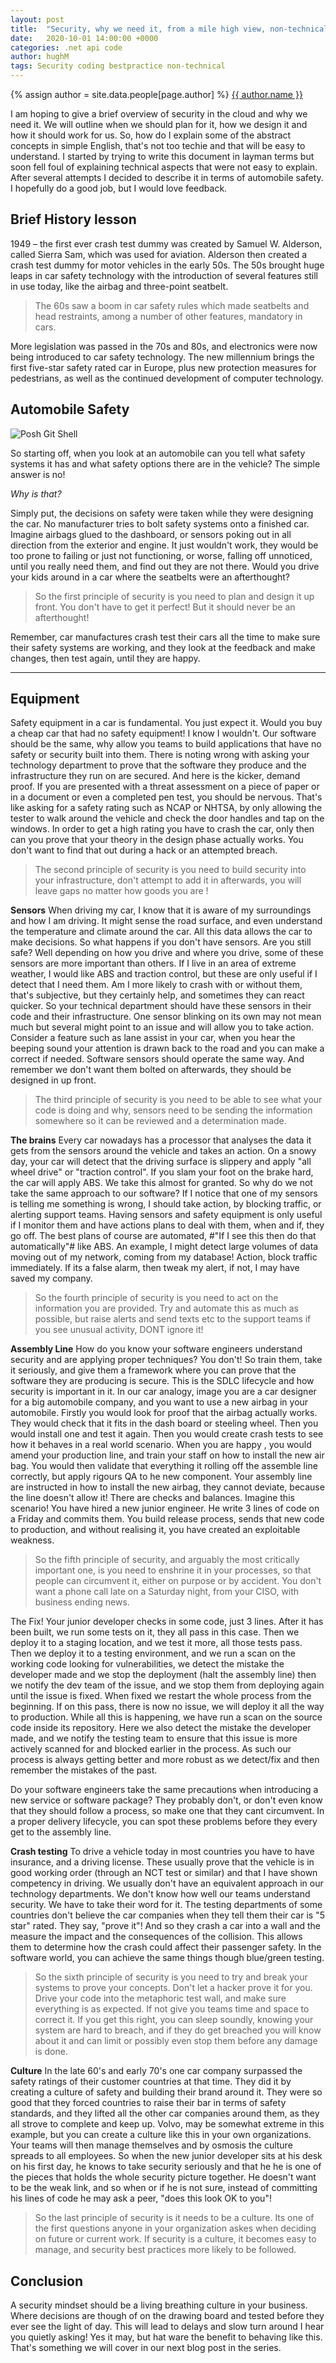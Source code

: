 ```yaml
---
layout: post
title:  "Security, why we need it, from a mile high view, non-technical audience"
date:   2020-10-01 14:00:00 +0000
categories: .net api code
author: hughM
tags: Security coding bestpractice non-technical
---
```


{% assign author = site.data.people[page.author] %}
<a rel="author"
  href="https://github.com/{{ author.twitter }}"
  title="{{ author.name }}">
   <span class="fa fa-github">
    {{ author.name }}
    </span>
</a>

I am hoping to give a brief overview of security in the cloud and why we need it. We will outline when we should plan for it, how we design it and how it should work for us. So, how do I explain some of the abstract concepts in simple English, that's not too techie and that will be easy to understand. I started by trying to write this document in layman terms but soon fell foul of explaining technical aspects that were not easy to explain. After several attempts I decided to describe it in terms of automobile safety. I hopefully do a good job, but I would love feedback.

## Brief History lesson

1949 – the first ever crash test dummy was created by Samuel W. Alderson, called Sierra Sam, which was used for aviation. Alderson then created a crash test dummy for motor vehicles in the early 50s. The 50s brought huge leaps in car safety technology with the introduction of several features still in use today, like the airbag and three-point seatbelt.

>The 60s saw a boom in car safety rules which made seatbelts and head restraints, among a number of other features, mandatory in cars.

More legislation was passed in the 70s and 80s, and electronics were now being introduced to car safety technology. The new millennium brings the first five-star safety rated car in Europe, plus new protection measures for pedestrians, as well as the continued development of computer technology.

## Automobile Safety

![Posh Git Shell](/assets/images/securityblogs/dotnet-tooling-git.png)

 So starting off, when you look at an automobile can you tell what safety systems it has and what safety options there are in the vehicle? The simple answer is no! 

*Why is that?*

Simply put, the decisions on safety were taken while they were designing the car. No manufacturer tries to bolt safety systems onto a finished car. Imagine airbags glued to the dashboard, or sensors poking out in all direction from the exterior and engine. It just wouldn't work, they would be too prone to failing or just not functioning, or worse, falling off unnoticed, until you really need them, and find out they are not there.
Would you drive your kids around in a car where the seatbelts were an afterthought?

> So the first principle of security is you need to plan and design it up front. You don't have to get it perfect! But it should never be an afterthought!

Remember, car manufactures crash test their cars all the time to make sure their safety systems are working, and they look at the feedback and make changes, then test again, until they are happy.

---

## Equipment 

Safety equipment in a car is fundamental. You just expect it. Would you buy a cheap car that had no safety equipment! I know I wouldn't. Our software should be the same, why allow you teams to build applications that have no safety or security built into them. There is noting wrong with asking your technology department to prove that the software they produce and the infrastructure they run on are secured. And here is the kicker, demand proof. If you are presented with a threat assessment on a piece of paper or in a document or even a completed pen test, you should be nervous. That's like asking for a safety rating such as NCAP or NHTSA, by only allowing the tester to walk around the vehicle and check the door handles and tap on the windows. In order to get a high rating you have to crash the car, only then can you prove that your theory in the design phase actually works. You don't want to find that out during a hack or an attempted breach.

> The second principle of security is you need to build security into your infrastructure, don't attempt to add it in afterwards, you will leave gaps no matter how goods you are !

__Sensors__ When driving my car, I know that it is aware of my surroundings and how I am driving. It might sense the road surface, and even understand the temperature and climate around the car. All this data allows the car to make decisions. So what happens if you don't have sensors. Are you still safe? Well depending on how you drive and where you drive, some of these sensors are more important than others. If I live in an area of extreme weather, I would like ABS and traction control, but these are only useful if I detect that I need them. Am I more likely to crash with or without them, that's subjective, but they certainly help, and sometimes they can react quicker. So your technical department should have these sensors in their code and their infrastructure. One sensor blinking on its own may not mean much but several might point to an issue and will allow you to take action. Consider a feature such as lane assist in your car, when you hear the beeping sound your attention is drawn back to the road and you can make a correct if needed. Software sensors should operate the same way. And remember we don't want them bolted on afterwards, they should be designed in up front.

> The third principle of security is you need to be able to see what your code is doing and why, sensors need to be sending the information somewhere so it can be reviewed and a determination made.

__The brains__ Every car nowadays has a processor that analyses the data it gets from the sensors around the vehicle and takes an action. On a snowy day, your car will detect that the driving surface is slippery and apply "all wheel drive" or "traction control". If you slam your foot on the brake hard, the car will apply ABS. We take this almost for granted. So why do we not take the same approach to our software? If I notice that one of my sensors is telling me something is wrong, I should take action, by blocking traffic, or alerting support teams. Having sensors and safety equipment is only useful if I monitor them and have actions plans to deal with them, when and if, they go off. The best plans of course are automated, #"If I see this then do that automatically"# like ABS. An example, I might detect large volumes of data moving out of my network, coming from my database! Action, block traffic immediately. If its a false alarm, then tweak  my alert, if not, I may have saved my company.

> So the fourth principle of security is you need to act on the information you are provided. Try and automate this as much as possible, but raise alerts and send texts etc to the support teams if you see unusual activity, DONT ignore it!

__Assembly Line__  How do you know your software engineers understand security and are applying proper techniques? You don't! So train them, take it seriously, and give them a framework where you can prove that the software they are producing is secure.
This is the SDLC lifecycle and how security is important in it.
In our car analogy, image you are a car designer for a big automobile company, and you want to use a new airbag in your automobile. Firstly you would look for proof that the airbag actually works. They would check that it fits in the dash board or steeling wheel. Then you would install one and test it again. Then you would create crash tests to see how it behaves in a real world scenario. When you are happy , you would amend your production line, and train your staff on how to install the new air bag. You would then validate that everything it rolling off the assemble line correctly, but apply rigours QA to he new component. Your assembly line are instructed in how to install the new airbag, they cannot deviate, because the line doesn't allow it! There are checks and balances.
Imagine this scenario!
You have hired a new junior engineer. He write 3 lines of code on a Friday and commits them. You build release process, sends that new code to production, and without realising it, you have created an exploitable weakness.

> So the fifth principle of security, and arguably the most critically important one,  is you need to enshrine it in your processes, so that people can circumvent it, either on purpose or by accident. You don't want a phone call late on a Saturday night, from your CISO, with business ending news.

The Fix!
Your junior developer checks in some code, just 3 lines. After it has been built, we run some tests on it, they all pass in this case. Then we deploy it to a staging location, and we test it more, all those tests pass. Then we deploy it to a testing environment, and we run a scan on the working code looking for vulnerabilities, we detect the mistake the developer made and we stop the deployment (halt the assembly line) then we notify the dev team of the issue, and we stop them from deploying again until the issue is fixed. When fixed we restart the whole process from the beginning. If on this pass, there is now no issue, we will deploy it all the way to production. While all this is happening, we have run a scan on the source code inside its repository. Here we also detect the mistake the developer made, and we notify the testing team to ensure that this issue is more actively scanned for and blocked earlier in the process. As such our process is always getting better and more robust as we detect/fix and then remember the mistakes of the past.

Do your software engineers take the same precautions when introducing a new service or software package? They probably don't, or don't even know that they should follow a process, so make one that they cant circumvent. In a proper delivery lifecycle,  you can spot these problems before they every get to the assembly line.

__Crash testing__ To drive a vehicle today in most countries you have to have insurance, and a driving license. These usually prove that the vehicle is in good working order (through an NCT test or similar) and that I have shown competency in driving. We usually don't have an equivalent approach in our technology departments. We don't know how well our teams understand security. We have to take their word for it. The testing departments of some countries don't believe the car companies when they tell them their car is "5 star" rated. They say, "prove it"! And so they crash a car into a wall and the measure the impact and the consequences of the collision. This allows them to determine how the crash could affect their passenger safety. In the software world, you can achieve the same things though blue/green testing.

> So the sixth principle of security is you need to try and break your systems to prove your concepts. Don't let a hacker prove it for you. Drive your code into the metaphoric test wall, and make sure everything is as expected. If not give you teams time and space to correct it. If you get this right, you can sleep soundly, knowing your system are hard to breach, and if they do get breached you will know about it and can limit or possibly even stop them before any damage is done.


__Culture__ In the late 60's and early 70's one car company surpassed the safety ratings of their customer countries at that time. They did it by creating a culture of safety and building their brand around it. They were so good that they forced countries to raise their bar in terms of safety standards, and they lifted all the other car companies around them, as they all strove to complete and keep up. Volvo, may be somewhat extreme in this example, but you can create a culture like this in your own organizations. Your teams will then manage themselves and by osmosis the culture spreads to all employees. So when the new junior developer sits at his desk on his first day, he knows to take security seriously and that he he is one of the pieces that holds the whole security picture together. He doesn't want to be the weak link, and so when or if he is not sure, instead of committing his  lines of code he may ask a peer, "does this look OK to you"!

> So the last principle of security is it needs to be a culture. Its one of the first questions anyone in your organization askes when deciding on future or current work. If security is a culture, it becomes easy to manage, and security best practices more likely to be followed.

## Conclusion

A security mindset should be a living breathing culture in your business. Where decisions are though of on the drawing board and tested before they ever see the light of day. This will lead to delays and slow turn around I hear you quietly asking! Yes it may, but hat ware the benefit to behaving like this. That's something we will cover in our next blog post in the series.
